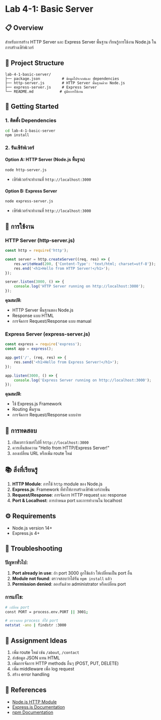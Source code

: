# Lab 4-1: Basic Server

## 📋 Overview
สำหรับการสร้าง HTTP Server และ Express Server พื้นฐาน เรียนรู้การใช้งาน Node.js ในการสร้างเซิร์ฟเวอร์

## 📁 Project Structure
```
lab-4-1-basic-server/
├── package.json          # ข้อมูลโปรเจกต์และ dependencies
├── http-server.js        # HTTP Server พื้นฐานด้วย Node.js
├── express-server.js     # Express Server
└── README.md            # คู่มือการใช้งาน
```

## 🚀 Getting Started

### 1. ติดตั้ง Dependencies
```bash
cd lab-4-1-basic-server
npm install
```

### 2. รันเซิร์ฟเวอร์

#### Option A: HTTP Server (Node.js พื้นฐาน)
```bash
node http-server.js
```
- เซิร์ฟเวอร์จะทำงานที่ `http://localhost:3000`

#### Option B: Express Server
```bash
node express-server.js
```
- เซิร์ฟเวอร์จะทำงานที่ `http://localhost:3000`

## 📖 การใช้งาน

### HTTP Server (http-server.js)
```javascript
const http = require('http');

const server = http.createServer((req, res) => {
    res.writeHead(200, {'Content-Type': 'text/html; charset=utf-8'});
    res.end('<h1>Hello from HTTP Server!</h1>');
});

server.listen(3000, () => {
    console.log('HTTP Server running on http://localhost:3000');
});
```

**คุณสมบัติ:**
- HTTP Server พื้นฐานของ Node.js
- Response แบบ HTML
- การจัดการ Request/Response แบบ manual

### Express Server (express-server.js)
```javascript
const express = require('express');
const app = express();

app.get('/', (req, res) => {
    res.send('<h1>Hello from Express Server!</h1>');
});

app.listen(3000, () => {
    console.log('Express Server running on http://localhost:3000');
});
```

**คุณสมบัติ:**
- ใช้ Express.js Framework
- Routing พื้นฐาน
- การจัดการ Request/Response แบบง่าย

## 🧪 การทดสอบ

1. เปิดเบราว์เซอร์ไปที่ `http://localhost:3000`
2. ควรเห็นข้อความ "Hello from HTTP/Express Server!"
3. ลองเปลี่ยน URL หรือเพิ่ม route ใหม่

## 📚 สิ่งที่เรียนรู้

1. **HTTP Module**: การใช้ `http` module ของ Node.js
2. **Express.js**: Framework ที่ทำให้การสร้างเซิร์ฟเวอร์ง่ายขึ้น
3. **Request/Response**: การจัดการ HTTP request และ response
4. **Port & Localhost**: การกำหนด port และการทำงานใน localhost

## ⚙️ Requirements

- Node.js version 14+ 
- Express.js 4+

## 🔧 Troubleshooting

### ปัญหาทั่วไป:
1. **Port already in use**: ถ้า port 3000 ถูกใช้แล้ว ให้เปลี่ยนเป็น port อื่น
2. **Module not found**: ตรวจสอบว่าได้รัน `npm install` แล้ว
3. **Permission denied**: ลองรันด้วย administrator หรือเปลี่ยน port

### การแก้ไข:
```bash
# เปลี่ยน port
const PORT = process.env.PORT || 3001;

# ตรวจสอบ process ที่ใช้ port
netstat -ano | findstr :3000
```

## 📝 Assignment Ideas

1. เพิ่ม route ใหม่ เช่น `/about`, `/contact`
2. ส่งข้อมูล JSON แทน HTML
3. เพิ่มการจัดการ HTTP methods อื่นๆ (POST, PUT, DELETE)
4. เพิ่ม middleware เพื่อ log request
5. สร้าง error handling

## 📖 References

- [Node.js HTTP Module](https://nodejs.org/api/http.html)
- [Express.js Documentation](https://expressjs.com/)
- [npm Documentation](https://docs.npmjs.com/)
